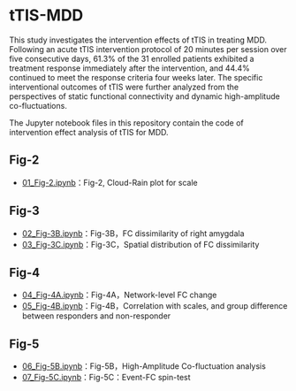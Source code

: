 # tTIS-MDD
This study investigates the intervention effects of tTIS in treating MDD. Following an acute tTIS intervention protocol of 20 minutes per session over five consecutive days, 61.3% of the 31 enrolled patients exhibited a treatment response immediately after the intervention, and 44.4% continued to meet the response criteria four weeks later. The specific interventional outcomes of tTIS were further analyzed from the perspectives of static functional connectivity and dynamic high-amplitude co-fluctuations.

The Jupyter notebook files in this repository contain the code of intervention effect analysis of tTIS for MDD.

## Fig-2

- [01_Fig-2.ipynb](https://github.com/nitzsc-hitsz/tTIS-MDD/blob/main/code/01_Fig-2.ipynb)：Fig-2, Cloud-Rain plot for scale

## Fig-3

- [02_Fig-3B.ipynb](https://github.com/nitzsc-hitsz/tTIS-MDD/blob/main/code/02_Fig-3B.ipynb)：Fig-3B，FC dissimilarity of right amygdala
- [03_Fig-3C.ipynb](https://github.com/nitzsc-hitsz/tTIS-MDD/blob/main/code/03_Fig-3C.ipynb)：Fig-3C，Spatial distribution of FC dissimilarity

## Fig-4

- [04_Fig-4A.ipynb](https://github.com/nitzsc-hitsz/tTIS-MDD/blob/main/code/04_Fig-4A.ipynb)：Fig-4A，Network-level FC change
- [05_Fig-4B.ipynb](https://github.com/nitzsc-hitsz/tTIS-MDD/blob/main/code/05_Fig-4B.ipynb)：Fig-4B，Correlation with scales, and group difference between responders and non-responder
## Fig-5

- [06_Fig-5B.ipynb](https://github.com/nitzsc-hitsz/tTIS-MDD/blob/main/code/06_Fig-5B.ipynb)：Fig-5B，High-Amplitude Co-fluctuation analysis
- [07_Fig-5C.ipynb](https://github.com/nitzsc-hitsz/tTIS-MDD/blob/main/code/07_Fig-5C.ipynb)：Fig-5C：Event-FC spin-test
